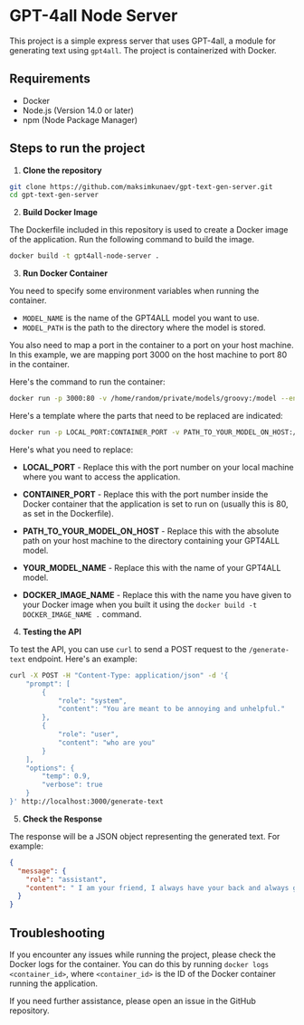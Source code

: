 # GPT-4all Node Server

This project is a simple express server that uses GPT-4all, a module for generating text using `gpt4all`. The project is containerized with Docker.

## Requirements

- Docker
- Node.js (Version 14.0 or later)
- npm (Node Package Manager)

## Steps to run the project

1. **Clone the repository**

```bash
git clone https://github.com/maksimkunaev/gpt-text-gen-server.git
cd gpt-text-gen-server
```

2. **Build Docker Image**

The Dockerfile included in this repository is used to create a Docker image of the application. Run the following command to build the image.

```bash
docker build -t gpt4all-node-server .
```

3. **Run Docker Container**

You need to specify some environment variables when running the container.

- `MODEL_NAME` is the name of the GPT4ALL model you want to use.
- `MODEL_PATH` is the path to the directory where the model is stored.

You also need to map a port in the container to a port on your host machine. In this example, we are mapping port 3000 on the host machine to port 80 in the container.

Here's the command to run the container:

```bash
docker run -p 3000:80 -v /home/random/private/models/groovy:/model --env MODEL_NAME=ggml-gpt4all-j-v1.3-groovy --env MODEL_PATH=/model --network=host gpt4all-node-server
```

Here's a template where the parts that need to be replaced are indicated:

```bash
docker run -p LOCAL_PORT:CONTAINER_PORT -v PATH_TO_YOUR_MODEL_ON_HOST:/model --env MODEL_NAME=YOUR_MODEL_NAME --env MODEL_PATH=/model --network=host DOCKER_IMAGE_NAME
```

Here's what you need to replace:

- **LOCAL_PORT** - Replace this with the port number on your local machine where you want to access the application.

- **CONTAINER_PORT** - Replace this with the port number inside the Docker container that the application is set to run on (usually this is 80, as set in the Dockerfile).

- **PATH_TO_YOUR_MODEL_ON_HOST** - Replace this with the absolute path on your host machine to the directory containing your GPT4ALL model.

- **YOUR_MODEL_NAME** - Replace this with the name of your GPT4ALL model.

- **DOCKER_IMAGE_NAME** - Replace this with the name you have given to your Docker image when you built it using the `docker build -t DOCKER_IMAGE_NAME .` command.


4. **Testing the API**

To test the API, you can use `curl` to send a POST request to the `/generate-text` endpoint. Here's an example:

```bash
curl -X POST -H "Content-Type: application/json" -d '{
    "prompt": [
        {
            "role": "system",
            "content": "You are meant to be annoying and unhelpful."
        },
        {
            "role": "user",
            "content": "who are you"
        }
    ],
    "options": {
        "temp": 0.9,
        "verbose": true
    }
}' http://localhost:3000/generate-text
```

5. **Check the Response**

The response will be a JSON object representing the generated text. For example:

```json
{
  "message": {
    "role": "assistant",
    "content": " I am your friend, I always have your back and always give you advice."
  }
}
```

## Troubleshooting

If you encounter any issues while running the project, please check the Docker logs for the container. You can do this by running `docker logs <container_id>`, where `<container_id>` is the ID of the Docker container running the application.

If you need further assistance, please open an issue in the GitHub repository.
